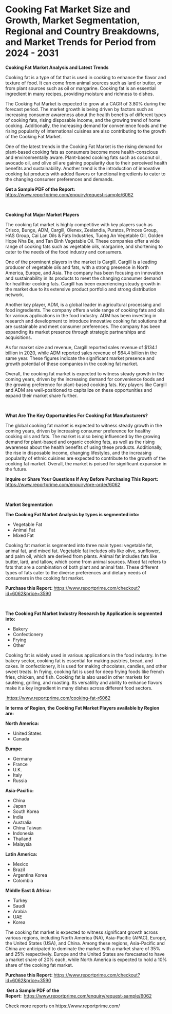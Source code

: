 <p><h1>Cooking Fat Market Size and Growth, Market Segmentation, Regional and Country Breakdowns, and Market Trends for Period from 2024 -  2031</h1></p><p><strong>Cooking Fat Market Analysis and Latest Trends</strong></p>
<p><p>Cooking fat is a type of fat that is used in cooking to enhance the flavor and texture of food. It can come from animal sources such as lard or butter, or from plant sources such as oil or margarine. Cooking fat is an essential ingredient in many recipes, providing moisture and richness to dishes.</p><p>The Cooking Fat Market is expected to grow at a CAGR of 3.80% during the forecast period. The market growth is being driven by factors such as increasing consumer awareness about the health benefits of different types of cooking fats, rising disposable income, and the growing trend of home cooking. Additionally, the increasing demand for convenience foods and the rising popularity of international cuisines are also contributing to the growth of the Cooking Fat Market.</p><p>One of the latest trends in the Cooking Fat Market is the rising demand for plant-based cooking fats as consumers become more health-conscious and environmentally aware. Plant-based cooking fats such as coconut oil, avocado oil, and olive oil are gaining popularity due to their perceived health benefits and sustainability. Another trend is the introduction of innovative cooking fat products with added flavors or functional ingredients to cater to the changing consumer preferences and demands.</p></p>
<p><strong>Get a Sample PDF of the Report:&nbsp;</strong> <a href="https://www.reportprime.com/enquiry/request-sample/6062">https://www.reportprime.com/enquiry/request-sample/6062</a></p>
<p>&nbsp;</p>
<p><strong>Cooking Fat Major Market Players</strong></p>
<p><p>The cooking fat market is highly competitive with key players such as Crisco, Bunge, ADM, Cargill, Olenex, Zeelandia, Puratos, Princes Group, HAS Group, Cai Lan Oils & Fats Industries, Tuong An Vegetable Oil, Golden Hope Nha Be, and Tan Binh Vegetable Oil. These companies offer a wide range of cooking fats such as vegetable oils, margarine, and shortening to cater to the needs of the food industry and consumers.</p><p>One of the prominent players in the market is Cargill. Cargill is a leading producer of vegetable oils and fats, with a strong presence in North America, Europe, and Asia. The company has been focusing on innovation and sustainability in its products to meet the changing consumer demand for healthier cooking fats. Cargill has been experiencing steady growth in the market due to its extensive product portfolio and strong distribution network.</p><p>Another key player, ADM, is a global leader in agricultural processing and food ingredients. The company offers a wide range of cooking fats and oils for various applications in the food industry. ADM has been investing in research and development to introduce innovative cooking fat solutions that are sustainable and meet consumer preferences. The company has been expanding its market presence through strategic partnerships and acquisitions.</p><p>As for market size and revenue, Cargill reported sales revenue of $134.1 billion in 2020, while ADM reported sales revenue of $64.4 billion in the same year. These figures indicate the significant market presence and growth potential of these companies in the cooking fat market.</p><p>Overall, the cooking fat market is expected to witness steady growth in the coming years, driven by the increasing demand for convenience foods and the growing preference for plant-based cooking fats. Key players like Cargill and ADM are well-positioned to capitalize on these opportunities and expand their market share further.</p></p>
<p>&nbsp;</p>
<p><strong>What Are The Key Opportunities For Cooking Fat Manufacturers?</strong></p>
<p><p>The global cooking fat market is expected to witness steady growth in the coming years, driven by increasing consumer preference for healthy cooking oils and fats. The market is also being influenced by the growing demand for plant-based and organic cooking fats, as well as the rising awareness about the health benefits of using these products. Additionally, the rise in disposable income, changing lifestyles, and the increasing popularity of ethnic cuisines are expected to contribute to the growth of the cooking fat market. Overall, the market is poised for significant expansion in the future.</p></p>
<p><strong>Inquire or Share Your Questions If Any Before Purchasing This Report:</strong> <a href="https://www.reportprime.com/enquiry/pre-order/6062">https://www.reportprime.com/enquiry/pre-order/6062</a></p>
<p>&nbsp;</p>
<p><strong>Market Segmentation</strong></p>
<p><strong>The Cooking Fat Market Analysis by types is segmented into:</strong></p>
<p><ul><li>Vegetable Fat</li><li>Animal Fat</li><li>Mixed Fat</li></ul></p>
<p><p>Cooking fat market is segmented into three main types: vegetable fat, animal fat, and mixed fat. Vegetable fat includes oils like olive, sunflower, and palm oil, which are derived from plants. Animal fat includes fats like butter, lard, and tallow, which come from animal sources. Mixed fat refers to fats that are a combination of both plant and animal fats. These different types of fats cater to the diverse preferences and dietary needs of consumers in the cooking fat market.</p></p>
<p><strong>Purchase this Report:&nbsp;</strong><a href="https://www.reportprime.com/checkout?id=6062&price=3590">https://www.reportprime.com/checkout?id=6062&price=3590</a></p>
<p>&nbsp;</p>
<p><strong>The Cooking Fat Market Industry Research by Application is segmented into:</strong></p>
<p><ul><li>Bakery</li><li>Confectionery</li><li>Frying</li><li>Other</li></ul></p>
<p><p>Cooking fat is widely used in various applications in the food industry. In the bakery sector, cooking fat is essential for making pastries, bread, and cakes. In confectionery, it is used for making chocolates, candies, and other sweet treats. In frying, cooking fat is used for deep frying foods like french fries, chicken, and fish. Cooking fat is also used in other markets for sautéing, grilling, and roasting. Its versatility and ability to enhance flavors make it a key ingredient in many dishes across different food sectors.</p></p>
<p><a href="https://www.reportprime.com/cooking-fat-r6062">&nbsp;https://www.reportprime.com/cooking-fat-r6062</a></p>
<p><strong>In terms of Region, the Cooking Fat Market Players available by Region are:</strong></p>
<p>
    <p> <strong> North America: </strong>
        <ul>
            <li>United States</li>
            <li>Canada</li>
        </ul>
        </p> 
    <p> <strong> Europe: </strong>
        <ul>
            <li>Germany</li>
            <li>France</li>
            <li>U.K.</li>
            <li>Italy</li>
            <li>Russia</li>
        </ul>
        </p> 
    <p> <strong> Asia-Pacific: </strong>
        <ul>
            <li>China</li>
            <li>Japan</li>
            <li>South Korea</li>
            <li>India</li>
            <li>Australia</li>
            <li>China Taiwan</li>
            <li>Indonesia</li>
            <li>Thailand</li>
            <li>Malaysia</li>
        </ul>
        </p> 
    <p> <strong> Latin America: </strong>
        <ul>
            <li>Mexico</li>
            <li>Brazil</li>
            <li>Argentina Korea</li>
            <li>Colombia</li>
        </ul>
        </p> 
    <p> <strong> Middle East & Africa: </strong>
        <ul>
            <li>Turkey</li>
            <li>Saudi</li>
            <li>Arabia</li>
            <li>UAE</li>
            <li>Korea</li>
        </ul>
    </p>
    </p>
<p><p>The cooking fat market is expected to witness significant growth across various regions, including North America (NA), Asia-Pacific (APAC), Europe, the United States (USA), and China. Among these regions, Asia-Pacific and China are anticipated to dominate the market with a market share of 35% and 25% respectively. Europe and the United States are forecasted to have a market share of 20% each, while North America is expected to hold a 10% share of the cooking fat market.</p></p>
<p><strong>Purchase this Report: </strong><a href="https://www.reportprime.com/checkout?id=6062&price=3590">https://www.reportprime.com/checkout?id=6062&price=3590</a></p>
<p>&nbsp;<strong>Get a Sample PDF of the Report:&nbsp;&nbsp;</strong><a href="https://www.reportprime.com/enquiry/request-sample/6062">https://www.reportprime.com/enquiry/request-sample/6062</a></p>
<p><strong></strong></p>
<p>Check more reports on https://www.reportprime.com/</p>